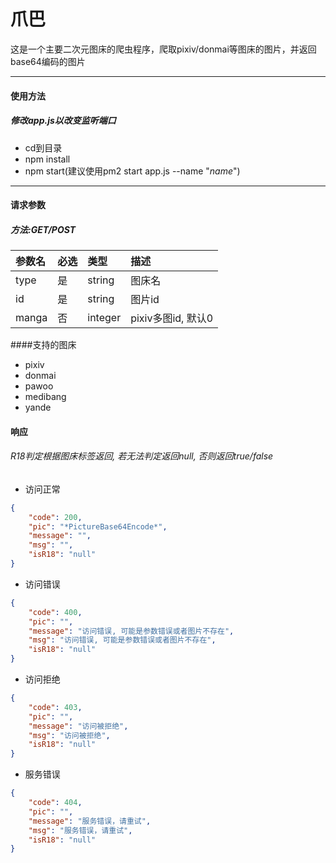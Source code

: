 # 爪巴

这是一个主要二次元图床的爬虫程序，爬取pixiv/donmai等图床的图片，并返回base64编码的图片

---

#### 使用方法

##### 修改app.js以改变监听端口

+ cd到目录
+ npm install
+ npm start(建议使用pm2 start app.js --name "*name*")

---

#### 请求参数

##### 方法:GET/POST

|参数名|必选|类型|描述|
|:---|:---|:---|:---|
|type|是|string|图床名|
|id|是|string|图片id|
|manga|否|integer|pixiv多图id, 默认0|

####支持的图床
+ pixiv
+ donmai
+ pawoo
+ medibang
+ yande

#### 响应
###### *R18判定根据图床标签返回, 若无法判定返回null, 否则返回true/false*

+ 访问正常
```json
{
    "code": 200,
    "pic": "*PictureBase64Encode*",
    "message": "",
    "msg": "",
    "isR18": "null"
}
```

+ 访问错误
```json
{
    "code": 400,
    "pic": "",
    "message": "访问错误, 可能是参数错误或者图片不存在",
    "msg": "访问错误, 可能是参数错误或者图片不存在",
    "isR18": "null"
}
```

+ 访问拒绝
```json
{
    "code": 403,
    "pic": "",
    "message": "访问被拒绝",
    "msg": "访问被拒绝",
    "isR18": "null"
}
```

+ 服务错误
```json
{
    "code": 404,
    "pic": "",
    "message": "服务错误，请重试",
    "msg": "服务错误，请重试",
    "isR18": "null"
}
```